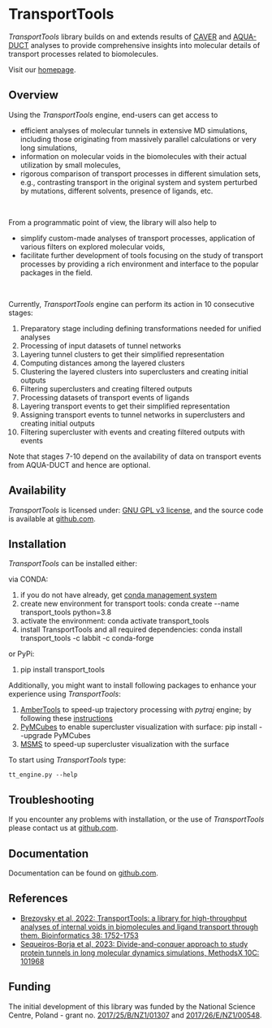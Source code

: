 TransportTools
==============

*TransportTools* library builds on and extends results of [CAVER](http://caver.cz) and [AQUA-DUCT](http://aquaduct.pl) analyses to provide comprehensive insights into molecular details of transport processes related to biomolecules.

Visit our [homepage](http://labbit.eu/software).

## Overview

Using the *TransportTools* engine, end-users can get access to 
* efficient analyses of molecular tunnels in extensive MD simulations, including those originating from massively parallel calculations or very long simulations,
* information on molecular voids in the biomolecules with their actual utilization by small molecules, 
* rigorous comparison of transport processes in different simulation sets, e.g., contrasting transport in the original system and system perturbed by mutations, different solvents, presence of ligands, etc.

<br>

From a programmatic point of view, the library will also help to 
* simplify custom-made analyses of transport processes, application of various filters on explored molecular voids, 
* facilitate further development of tools focusing on the study of transport processes by providing a rich environment and interface to the popular packages in the field.

<br>

Currently, *TransportTools* engine can perform its action in 10 consecutive stages:
1. Preparatory stage including defining transformations needed for unified analyses
2. Processing of input datasets of tunnel networks
3. Layering tunnel clusters to get their simplified representation
4. Computing distances among the layered clusters
5. Clustering the layered clusters into superclusters and creating initial outputs
6. Filtering superclusters and creating filtered outputs
7. Processing datasets of transport events of ligands
8. Layering transport events to get their simplified representation
9. Assigning transport events to tunnel networks in superclusters and creating initial outputs 
10. Filtering supercluster with events and creating filtered outputs with events

Note that stages 7-10 depend on the availability of data on transport events from AQUA-DUCT and hence are optional.    
    
    
## Availability

*TransportTools* is licensed under: [GNU GPL v3 license](https://www.gnu.org/licenses/gpl-3.0.en.html), and 
the source code is available at [github.com](https://github.com/labbit-eu/transport_tools).

## Installation

*TransportTools* can be installed either:
<br>

via CONDA:
1. if you do not have already, get [conda management system](https://conda.io/projects/conda/en/latest/user-guide/install/download.html)
2. create new environment for transport tools:  conda create --name transport_tools python=3.8
3. activate the environment: conda activate transport_tools 
4. install TransportTools and all required dependencies: conda install transport_tools -c labbit -c conda-forge

or PyPi:
1. pip install transport_tools

Additionally, you might want to install following packages to enhance your experience using *TransportTools*:
1. [AmberTools](http://ambermd.org/AmberTools.php) to speed-up trajectory processing with *pytraj* engine; by following these [instructions](http://ambermd.org/GetAmber.php#ambertools)
2. [PyMCubes](https://github.com/pmneila/PyMCubes) to enable supercluster visualization with surface: pip install --upgrade PyMCubes
3. [MSMS](https://ccsb.scripps.edu/msms/) to speed-up supercluster visualization with the surface

To start using *TransportTools* type:

    tt_engine.py --help

 

## Troubleshooting

If you encounter any problems with installation, or the use of *TransportTools* please contact us at [github.com](https://github.com/labbit-eu/transport_tools/issues).

## Documentation

Documentation can be found on [github.com](https://github.com/labbit-eu/transport_tools).

## References
* [Brezovsky et al, 2022: TransportTools: a library for high-throughput analyses of internal voids in biomolecules and ligand transport through them. Bioinformatics 38: 1752-1753](https://doi.org/10.1093/bioinformatics/btab872)
* [Sequeiros-Borja et al, 2023: Divide-and-conquer approach to study protein tunnels in long molecular dynamics simulations, MethodsX 10C: 101968](https://www.sciencedirect.com/science/article/pii/S2215016122003429)

## Funding
 The initial development of this library was funded by the National Science Centre, Poland - grant no. [2017/25/B/NZ1/01307](https://projekty.ncn.gov.pl/en/index.php?projekt_id=373166) and [2017/26/E/NZ1/00548](https://projekty.ncn.gov.pl/en/index.php?projekt_id=384020).